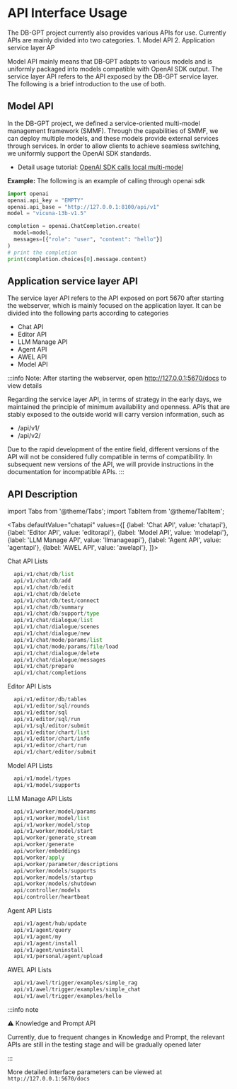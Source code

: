 # API Interface Usage

The DB-GPT project currently also provides various APIs for use. Currently APIs are mainly divided into two categories. 1. Model API 2. Application service layer AP

Model API mainly means that DB-GPT adapts to various models and is uniformly packaged into models compatible with OpenAI SDK output. The service layer API refers to the API exposed by the DB-GPT service layer. The following is a brief introduction to the use of both.

## Model API

In the DB-GPT project, we defined a service-oriented multi-model management framework (SMMF). Through the capabilities of SMMF, we can deploy multiple models, and these models provide external services through services. In order to allow clients to achieve seamless switching, we uniformly support the OpenAI SDK standards.
- Detail usage tutorial: [OpenAI SDK calls local multi-model ](../../installation/advanced_usage/OpenAI_SDK_call.md)

**Example:** The following is an example of calling through openai sdk

```python
import openai
openai.api_key = "EMPTY"
openai.api_base = "http://127.0.0.1:8100/api/v1"
model = "vicuna-13b-v1.5"

completion = openai.ChatCompletion.create(
  model=model,
  messages=[{"role": "user", "content": "hello"}]
)
# print the completion
print(completion.choices[0].message.content)
```


## Application service layer API
The service layer API refers to the API exposed on port 5670 after starting the webserver, which is mainly focused on the application layer. It can be divided into the following parts according to categories

- Chat API
- Editor API
- LLM Manage API
- Agent API
- AWEL API
- Model API

:::info
Note: After starting the webserver, open http://127.0.0.1:5670/docs to view details

Regarding the service layer API, in terms of strategy in the early days, we maintained the principle of minimum availability and openness. APIs that are stably exposed to the outside world will carry version information, such as
- /api/v1/
- /api/v2/

Due to the rapid development of the entire field, different versions of the API will not be considered fully compatible in terms of compatibility. In subsequent new versions of the API, we will provide instructions in the documentation for incompatible APIs.
:::

## API Description 

import Tabs from '@theme/Tabs';
import TabItem from '@theme/TabItem';

<Tabs
  defaultValue="chatapi"
  values={[
    {label: 'Chat API', value: 'chatapi'},
    {label: 'Editor API', value: 'editorapi'},
    {label: 'Model API', value: 'modelapi'},
    {label: 'LLM Manage API', value: 'llmanageapi'},
    {label: 'Agent API', value: 'agentapi'},
    {label: 'AWEL API', value: 'awelapi'},
  ]}>
  <TabItem value="chatapi">    

  Chat API Lists

  ```python
    api/v1/chat/db/list
    api/v1/chat/db/add
    api/v1/chat/db/edit
    api/v1/chat/db/delete
    api/v1/chat/db/test/connect
    api/v1/chat/db/summary
    api/v1/chat/db/support/type
    api/v1/chat/dialogue/list
    api/v1/chat/dialogue/scenes
    api/v1/chat/dialogue/new
    api/v1/chat/mode/params/list
    api/v1/chat/mode/params/file/load
    api/v1/chat/dialogue/delete
    api/v1/chat/dialogue/messages
    api/v1/chat/prepare
    api/v1/chat/completions
  ```
  </TabItem>
  <TabItem value="editorapi">   

  Editor API Lists
  
  ```python
    api/v1/editor/db/tables
    api/v1/editor/sql/rounds
    api/v1/editor/sql
    api/v1/editor/sql/run
    api/v1/sql/editor/submit
    api/v1/editor/chart/list
    api/v1/editor/chart/info
    api/v1/editor/chart/run
    api/v1/chart/editor/submit
  ```
  </TabItem>
  <TabItem value="modelapi">   
    
  Model API Lists

  ```python
    api/v1/model/types
    api/v1/model/supports
  ```
  </TabItem>
  <TabItem value="llmanageapi">   
    
  LLM Manage API Lists

  ```python
    api/v1/worker/model/params
    api/v1/worker/model/list
    api/v1/worker/model/stop
    api/v1/worker/model/start
    api/worker/generate_stream
    api/worker/generate
    api/worker/embeddings
    api/worker/apply
    api/worker/parameter/descriptions
    api/worker/models/supports
    api/worker/models/startup
    api/worker/models/shutdown
    api/controller/models
    api/controller/heartbeat
  ```
  </TabItem>
  <TabItem value="agentapi">   
    
  Agent API Lists

  ```python
    api/v1/agent/hub/update
    api/v1/agent/query
    api/v1/agent/my
    api/v1/agent/install
    api/v1/agent/uninstall
    api/v1/personal/agent/upload
  ```
  </TabItem>
  <TabItem value="awelapi">   
    
  AWEL API Lists

  ```python
    api/v1/awel/trigger/examples/simple_rag
    api/v1/awel/trigger/examples/simple_chat
    api/v1/awel/trigger/examples/hello
  ```

  </TabItem>
</Tabs>

:::info note

⚠️  Knowledge and Prompt API

Currently, due to frequent changes in Knowledge and Prompt, the relevant APIs are still in the testing stage and will be gradually opened later

:::

More detailed interface parameters can be viewed at `http://127.0.0.1:5670/docs`

